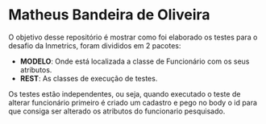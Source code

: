# Matheus Bandeira de Oliveira
<p>O objetivo desse repositório é mostrar como foi elaborado os testes para o desafio da Inmetrics, foram divididos em 2 pacotes: </p>
<ul>
  <li><b>MODELO</b>: Onde está localizada a classe de Funcionário com os seus atributos.</li>
  <li><b>REST</b>: As classes de execução de testes.</li>
</ul>

<p>Os testes estão independentes, ou seja, quando executado o teste de alterar funcionário primeiro é criado um cadastro e pego no body o id para que consiga ser alterado os atributos do funcionario pesquisado.</p>

